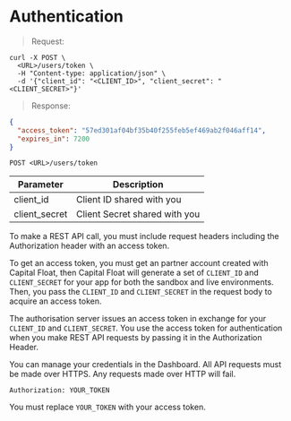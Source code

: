 # Authentication

> Request:

```shell
curl -X POST \
  <URL>/users/token \
  -H "Content-type: application/json" \
  -d '{"client_id": "<CLIENT_ID>", "client_secret": "<CLIENT_SECRET>"}'
```

> Response:

```json
{
  "access_token": "57ed301af04bf35b40f255feb5ef469ab2f046aff14",
  "expires_in": 7200
}
```

`POST <URL>/users/token`

| Parameter     | Description                   |
| ------------- | ----------------------------- |
| client_id     | Client ID shared with you     |
| client_secret | Client Secret shared with you |

To make a REST API call, you must include request headers including the Authorization header with an access token.

To get an access token, you must get an partner account created with Capital Float, then Capital Float will generate a set of `CLIENT_ID` and `CLIENT_SECRET` for your app for both the sandbox and live environments. Then, you pass the `CLIENT_ID` and `CLIENT_SECRET` in the request body to acquire an access token.

The authorisation server issues an access token in exchange for your `CLIENT_ID` and `CLIENT_SECRET`. You use the access token for authentication when you make REST API requests by passing it in the Authorization Header.

You can manage your credentials in the Dashboard. All API requests must be made over HTTPS. Any requests made over HTTP will fail.

`Authorization: YOUR_TOKEN`

<aside class="notice">
You must replace <code>YOUR_TOKEN</code> with your access token.
</aside>
